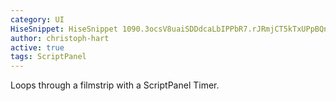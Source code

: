 ```yaml
---
category: UI
HiseSnippet: HiseSnippet 1090.3ocsV8uaiSDDdcaLbIPPbR7.rJRmjCT5kTxUPpBQn4Gn.WaiZJm3DBEs0dc7pZuqk85qMpJua7Hwa.Lq20INsIkK+QspZ6Ny7sy2L6ryriSDtzzTQBxp5UyioHqO2dxbtLnW.gwQi5ir9R6wgDojxSiYzPZB5z4wjzTpGxxZ+eQYkU0Jn7u+4mNkDR3tzUhPn2IXtz2xhXxURG282XggCIdzqXQkrtS2QtBdOQnHCXz91sPwD2aHynmSTlsmMx5SF3wjhjIRhjlhrpbpva9j.wsbs8uikxtNjpVzFMA1Hs3ghPOEiURQ8BXgdiKh7TDrKiWkG1WmG9J6yXdrkxKmOTJvqPTNeXs2SQu1koWqOd5YUhdUzz6k1SbSXwxUZTb6yrGwkzDeBbDTlVZaQ68pJ18DfEb4gQjanCSfEKQ3bbqVGfeSqVMOods50fChTI9CjD7XBmF1F+i3BrynxdhnXAGV3zPqtgB0JLmlIkB91AYz2P6qD5LLi6QuCru0I3W+ZyJgOVFPw9rvnTIDBXsoRgjDN0OAJJRADG0IGRtTrQJiuNRMvbkSCnrYAR.3wFffgZYNyap7Ik3FnsUQt50zQ3ggBh2nHnZzow8iu7hecPuqlN7h21evkKD7oBe+oG2Q8yQcNLlOqwA3FdBoIBMaQJUNFJjjWJxjLN0wOi6JYBtyrl2WuFF9z+d1gdIjaMNSsKGf+S3vA9QFvRU4RmF2x7jAMZVVjNJZz7uxMUmC+50hZEaV7PJotDlziDFdMbaaEmJnTwIii9e9Fb6l3Ws1gvIZCyIRBMVEgNk7T8ZPVtWVpTDgKbC1WrrJQYAiGBIDbgywBtQop9IQD53VT7b.TfElQaVuFvupLerSwZEGtuHEp9JBQIIQGjNs0k2JkKz+gFlRMP2.PQrFWIPKxio+mxZUZ0v7kI1GFRp8rT7dtPRu.x50tuV0ZKdjFe+MoxrUgJJ9XsFtuUXN7rnqoIEYTicPSl06hYu8tXkax5pSIkLTvGwYxKho7s0aCYxiptbFRAlJy6w8Eldb5rFhAsxpZaRgnbFWdNC52G0mHIEaDrmfehoIRlJDr5S+.LGR27rpceZ5MvYKLRY4gGLZQ615EsVU0.4d8E155AzcqbXqtyKuH+xX4Ab5qakkfdrqdxHbKN6ueeWI8NXO9T675ZzCb8ztnGOt.FZI7xf43qOISM91n.pKVajgZr.OkImWd79yx3sOV59R6wLoavl46dafuPovyMeMOVnt8.eepqbEYqXO7Od9eY.ROGY1YDXFGTuXedVzD3sStTfIbnjUc40ZO00L85Vp0pLyDJ2Kew+BeFksUqsLJaWnDEQbSDSc0WNUOG4E4R.NwyeUVU6yTqwKuSp3cD7FoottpDw2BLeyHNZmQ7c6LhN6Lh2ryHNdmQ786Lhe3IPndP5OmASW0WK.AiGj2KzxZ.m.UU4Ufn+CSrMQs.
author: christoph-hart
active: true
tags: ScriptPanel
---
```

Loops through a filmstrip with a ScriptPanel Timer.
